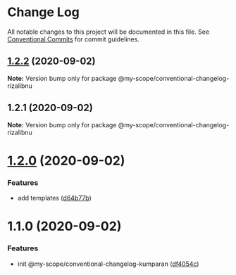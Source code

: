 # Change Log

All notable changes to this project will be documented in this file.
See [Conventional Commits](https://conventionalcommits.org) for commit guidelines.

## [1.2.2](https://github.com/rizalibnu/lerna-conventional-commits-example/compare/@my-scope/conventional-changelog-rizalibnu@1.2.1...@my-scope/conventional-changelog-rizalibnu@1.2.2) (2020-09-02)

**Note:** Version bump only for package @my-scope/conventional-changelog-rizalibnu





## 1.2.1 (2020-09-02)

**Note:** Version bump only for package @my-scope/conventional-changelog-rizalibnu





# [1.2.0](https://github.com/Everettss/lerna-conventional-commits-example/compare/@my-scope/conventional-changelog-kumparan@1.1.0...@my-scope/conventional-changelog-kumparan@1.2.0) (2020-09-02)


### Features

* add templates ([d64b77b](https://github.com/Everettss/lerna-conventional-commits-example/commit/d64b77b3a122c5a1132d9bc7ca750514778dfe69))





# 1.1.0 (2020-09-02)


### Features

* init @my-scope/conventional-changelog-kumparan ([df4054c](https://github.com/Everettss/lerna-conventional-commits-example/commit/df4054cb719ddb816debeacdab65051cfc502e08))
